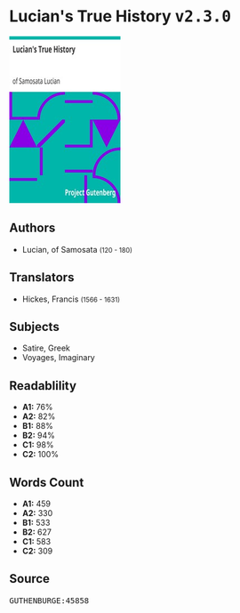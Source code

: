 # Lucian's True History <kbd>v2.3.0</kbd>

![](./cover.medium.jpg "")

## Authors


 - Lucian, of Samosata <small>(120 - 180)</small>

## Translators


 - Hickes, Francis <small>(1566 - 1631)</small>

## Subjects


 - Satire, Greek
 - Voyages, Imaginary

## Readablility


 - **A1:** 76%
 - **A2:** 82%
 - **B1:** 88%
 - **B2:** 94%
 - **C1:** 98%
 - **C2:** 100%

## Words Count


 - **A1:** 459
 - **A2:** 330
 - **B1:** 533
 - **B2:** 627
 - **C1:** 583
 - **C2:** 309

## Source


<kbd>GUTHENBURGE:45858</kbd>
